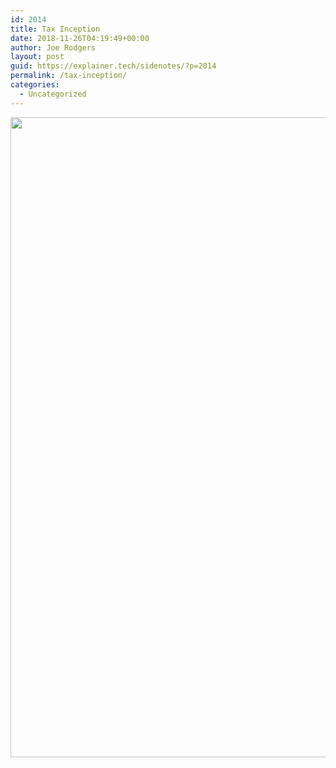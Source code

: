 ```yaml
---
id: 2014
title: Tax Inception
date: 2018-11-26T04:19:49+00:00
author: Joe Rodgers
layout: post
guid: https://explainer.tech/sidenotes/?p=2014
permalink: /tax-inception/
categories:
  - Uncategorized
---
```

<a href="https://i1.wp.com/explainer.tech/sidenotes/wp-content/uploads/2018/11/Screenshot_20181125-221831.png?ssl=1" rel="attachment wp-att-2015"><img src="https://i1.wp.com/explainer.tech/sidenotes/wp-content/uploads/2018/11/Screenshot_20181125-221831.png?resize=1024%2C1024&#038;ssl=1" alt="" title="screenshot_20181125-221831-png" width="1024" height="1024" class="alignnone size-full wp-image-2015" srcset="https://i1.wp.com/explainer.tech/sidenotes/wp-content/uploads/2018/11/Screenshot_20181125-221831.png?resize=150%2C150&ssl=1 150w, https://i1.wp.com/explainer.tech/sidenotes/wp-content/uploads/2018/11/Screenshot_20181125-221831.png?zoom=2&resize=1024%2C1024&ssl=1 2048w" sizes="(max-width: 1024px) 100vw, 1024px" data-recalc-dims="1" /></a>